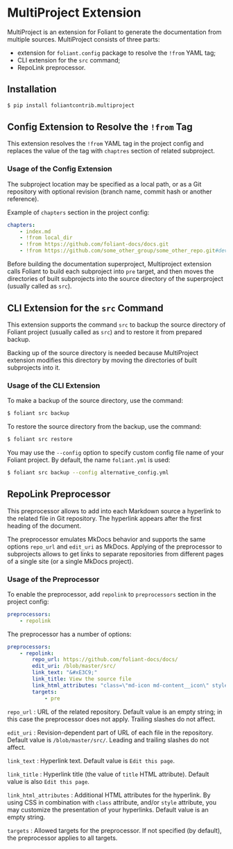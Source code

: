 # MultiProject Extension

MultiProject is an extension for Foliant to generate the documentation from multiple sources. MultiProject consists of three parts:

* extension for `foliant.config` package to resolve the `!from` YAML tag;
* CLI extension for the `src` command;
* RepoLink preprocessor.

## Installation

```bash
$ pip install foliantcontrib.multiproject
```

## Config Extension to Resolve the `!from` Tag

This extension resolves the `!from` YAML tag in the project config and replaces the value of the tag with `chaptres` section of related subproject.

### Usage of the Config Extension

The subproject location may be specified as a local path, or as a Git repository with optional revision (branch name, commit hash or another reference).

Example of `chapters` section in the project config:

```yaml
chapters:
    - index.md
    - !from local_dir
    - !from https://github.com/foliant-docs/docs.git
    - !from https://github.com/some_other_group/some_other_repo.git#develop
```

Before building the documentation superproject, Multiproject extension calls Foliant to build each subproject into `pre` target, and then moves the directories of built subprojects into the source directory of the superproject (usually called as `src`).

## CLI Extension for the `src` Command

This extension supports the command `src` to backup the source directory of Foliant project (usually called as `src`) and to restore it from prepared backup.

Backing up of the source directory is needed because MultiProject extension modifies this directory by moving the directories of built subprojects into it.

### Usage of the CLI Extension

To make a backup of the source directory, use the command:

```bash
$ foliant src backup
```

To restore the source directory from the backup, use the command:

```bash
$ foliant src restore
```

You may use the `--config` option to specify custom config file name of your Foliant project. By default, the name `foliant.yml` is used:

```bash
$ foliant src backup --config alternative_config.yml
```

## RepoLink Preprocessor

This preprocessor allows to add into each Markdown source a hyperlink to the related file in Git repository. The hyperlink appears after the first heading of the document.

The preprocessor emulates MkDocs behavior and supports the same options `repo_url` and `edit_uri` as MkDocs. Applying of the preprocessor to subprojects allows to get links to separate repositories from different pages of a single site (or a single MkDocs project).

### Usage of the Preprocessor

To enable the preprocessor, add `repolink` to `preprocessors` section in the project config:

```yaml
preprocessors:
    - repolink
```

The preprocessor has a number of options:

```yaml
preprocessors:
    - repolink:
        repo_url: https://github.com/foliant-docs/docs/
        edit_uri: /blob/master/src/
        link_text: "&#xE3C9;"
        link_title: View the source file
        link_html_attributes: "class=\"md-icon md-content__icon\" style=\"margin: -7.5rem 0\""
        targets:
            - pre
```

`repo_url`
:   URL of the related repository. Default value is an empty string; in this case the preprocessor does not apply. Trailing slashes do not affect.

`edit_uri`
:   Revision-dependent part of URL of each file in the repository. Default value is `/blob/master/src/`. Leading and trailing slashes do not affect.

`link_text`
:   Hyperlink text. Default value is `Edit this page`.

`link_title`
:   Hyperlink title (the value of `title` HTML attribute). Default value is also `Edit this page`.

`link_html_attributes`
:   Additional HTML attributes for the hyperlink. By using CSS in combination with `class` attribute, and/or `style` attribute, you may customize the presentation of your hyperlinks. Default value is an empty string.

`targets`
:   Allowed targets for the preprocessor. If not specified (by default), the preprocessor applies to all targets.
